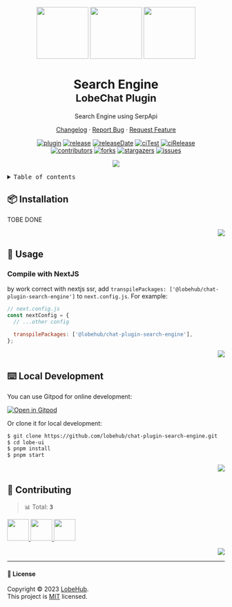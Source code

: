 <a name="readme-top"></a>

<div align="center">

<img height="120" src="https://registry.npmmirror.com/@lobehub/assets-emoji/1.3.0/files/assets/puzzle-piece.webp">
<img height="120" src="https://gw.alipayobjects.com/zos/kitchen/qJ3l3EPsdW/split.svg">
<img height="120" src="https://registry.npmmirror.com/@lobehub/assets-emoji/1.3.0/files/assets/magnifying-glass-tilted-left.webp">

<h1>Search Engine<br/><sup>LobeChat Plugin</sup></h1>

Search Engine using SerpApi

[Changelog](./CHANGELOG.md) · [Report Bug][issues-url] · [Request Feature][issues-url]

<!-- SHIELD GROUP -->

[![plugin][plugin-shield]][plugin-url]
[![release][release-shield]][release-url]
[![releaseDate][release-date-shield]][release-date-url]
[![ciTest][ci-test-shield]][ci-test-url]
[![ciRelease][ci-release-shield]][ci-release-url] <br/>
[![contributors][contributors-shield]][contributors-url]
[![forks][forks-shield]][forks-url]
[![stargazers][stargazers-shield]][stargazers-url]
[![issues][issues-shield]][issues-url]

![](https://raw.githubusercontent.com/andreasbm/readme/master/assets/lines/rainbow.png)

</div>

<details>
<summary><kbd>Table of contents</kbd></summary>

#### TOC

- [📦 Installation](#-installation)

- [🤯 Usage](#-usage)

- [⌨️ Local Development](#️-local-development)

- [🤝 Contributing](#-contributing)

####

</details>

## 📦 Installation

TOBE DONE

<div align="right">

[![][back-to-top]](#readme-top)

</div>

## 🤯 Usage

### Compile with NextJS

by work correct with nextjs ssr, add `transpilePackages: ['@lobehub/chat-plugin-search-engine']` to `next.config.js`. For example:

```js
// next.config.js
const nextConfig = {
  // ...other config

  transpilePackages: ['@lobehub/chat-plugin-search-engine'],
};
```

<div align="right">

[![][back-to-top]](#readme-top)

</div>

## ⌨️ Local Development

You can use Gitpod for online development:

[![Open in Gitpod](https://gitpod.io/button/open-in-gitpod.svg)][gitpod-url]

Or clone it for local development:

```bash
$ git clone https://github.com/lobehub/chat-plugin-search-engine.git
$ cd lobe-ui
$ pnpm install
$ pnpm start
```

<div align="right">

[![][back-to-top]](#readme-top)

</div>

## 🤝 Contributing

<!-- CONTRIBUTION GROUP -->

> 📊 Total: <kbd>**3**</kbd>

<a href="https://github.com/arvinxx" title="arvinxx">
  <img src="https://avatars.githubusercontent.com/u/28616219?v=4" width="50" />
</a>
<a href="https://github.com/apps/dependabot" title="dependabot[bot]">
  <img src="https://avatars.githubusercontent.com/in/29110?v=4" width="50" />
</a>
<a href="https://github.com/actions-user" title="actions-user">
  <img src="https://avatars.githubusercontent.com/u/65916846?v=4" width="50" />
</a>

<!-- CONTRIBUTION END -->

<div align="right">

[![][back-to-top]](#readme-top)

</div>

---

#### 📝 License

Copyright © 2023 [LobeHub][profile-url]. <br />
This project is [MIT](./LICENSE) licensed.

<!-- PLUGIN GROUP -->

[plugin-shield]: https://img.shields.io/badge/%F0%9F%A4%AF_LobeChat-plugin-cyan
[plugin-url]: https://github.com/lobehub/lobe-chat-plugins

<!-- LINK GROUP -->

[profile-url]: https://github.com/lobehub
[gitpod-url]: https://gitpod.io/#https://github.com/lobehub/chat-plugin-search-engine

<!-- SHIELD LINK GROUP -->

[back-to-top]: https://img.shields.io/badge/-BACK_TO_TOP-151515?style=flat-square

<!-- release -->

[release-shield]: https://img.shields.io/npm/v/@lobehub/chat-plugin-search-engine?label=%F0%9F%A4%AF%20NPM
[release-url]: https://www.npmjs.com/package/@lobehub/chat-plugin-search-engine

<!-- releaseDate -->

[release-date-shield]: https://img.shields.io/github/release-date/lobehub/chat-plugin-search-engine?style=flat
[release-date-url]: https://github.com/lobehub/chat-plugin-search-engine/releases

<!-- ciTest -->

[ci-test-shield]: https://github.com/lobehub/chat-plugin-search-engine/actions/workflows/test.yml/badge.svg
[ci-test-url]: https://github.com/lobehub/chat-plugin-search-engine/actions/workflows/test.yml

<!-- ciRelease -->

[ci-release-shield]: https://github.com/lobehub/chat-plugin-search-engine/actions/workflows/release.yml/badge.svg
[ci-release-url]: https://github.com/lobehub/chat-plugin-search-engine/actions/workflows/release.yml

<!-- contributors -->

[contributors-shield]: https://img.shields.io/github/contributors/lobehub/chat-plugin-search-engine.svg?style=flat
[contributors-url]: https://github.com/lobehub/chat-plugin-search-engine/graphs/contributors

<!-- forks -->

[forks-shield]: https://img.shields.io/github/forks/lobehub/chat-plugin-search-engine.svg?style=flat
[forks-url]: https://github.com/lobehub/chat-plugin-search-engine/network/members

<!-- stargazers -->

[stargazers-shield]: https://img.shields.io/github/stars/lobehub/chat-plugin-search-engine.svg?style=flat
[stargazers-url]: https://github.com/lobehub/chat-plugin-search-engine/stargazers

<!-- issues -->

[issues-shield]: https://img.shields.io/github/issues/lobehub/chat-plugin-search-engine.svg?style=flat
[issues-url]: https://github.com/lobehub/chat-plugin-search-engine/issues/new/choose
